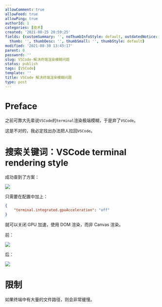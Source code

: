 ```yaml
---
allowComment: true
allowFeed: true
allowPing: true
authorId: 1
categories: [技术]
created: '2021-08-25 20:59:25'
fields: {customSummary: '', noThumbInfoStyle: default, outdatedNotice: 'no', reprint: standard,
  thumb: '', thumbDesc: '', thumbSmall: '', thumbStyle: default}
modified: '2021-08-30 13:45:17'
parent: 0
password: ''
slug: VSCode-解决终端渲染模糊问题
status: publish
tags: [VSCode]
template: ''
title: VSCode 解决终端渲染模糊问题
type: post
---
```

# Preface

之前可靠大先辈说`VSCode`的`terminal`渲染极端模糊，于是弃了`VSCode`。

这是不对的，我必定找出办法把人拉回`VSCode`。

# 搜索关键词：VSCode terminal rendering style

成功查到了方案：

![](https://cdn.jsdelivr.net/gh/JeffersonQin/blog-asset@latest/usr/picgo/b955d25cdafe7488511dc465f3dafc4.png)

只需要在配置中加上：

```json
{
	"terminal.integrated.gpuAcceleration": "off"
}
```

就可以关闭 GPU 加速，使用 DOM 渲染，而非 Canvas 渲染。

前：

![](https://cdn.jsdelivr.net/gh/JeffersonQin/blog-asset@latest/usr/picgo/20210826125924.png)

后：

![](https://cdn.jsdelivr.net/gh/JeffersonQin/blog-asset@latest/usr/picgo/20210826130035.png)

# 限制

如果终端中有大量的文件路径，则会非常缓慢。

